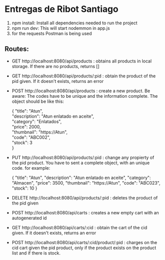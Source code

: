 # Entregas de Ribot Santiago

1) npm install: Install all dependencies needed to run the project
2) npm run dev: This will start nodemmon in app.js
3) for the requests Postman is being used

## Routes:

- GET http://localhost:8080/api/products : obtains all products in local storage. If there are no products, returns []
- GET http://localhost:8080/api/products/:pid : obtain the product of the pid given. If it doesn't exists, returns an error
- POST http://localhost:8080/api/products : create a new product. Be aware: The codes have to be unique and the information complete. The object should be like this:

  {
    "title": "Atun",  
    "description": "Atun enlatado en aceite",  
    "category": "Enlatados",  
    "price": 2000,  
    "thumbnail": "https://Atun",  
    "code": "ABC002",  
    "stock": 3  
  }

- PUT http://localhost:8080/api/products/:pid : change any propierty of the pid product. You have to sent a complete object, with an unique code. for example:

  {
    "title": "Atun",
    "description": "Atun enlatado en aceite",
    "category": "Almacen",
    "price": 3500,
    "thumbnail": "https://Atun",
    "code": "ABC023",
    "stock": 10
  }

- DELETE http://localhost:8080/api/products/:pid : deletes the product of the pid given
- POST http://localhost:8080/api/carts : creates a new empty cart with an autogenerated id
- GET http://localhost:8080/api/carts/:cid : obtain the cart of the cid given. If it doesn't exists, returns an error
- POST http://localhost:8080/api/carts/:cid/product/:pid : charges on the cid cart given the pid product, only if the product exists on the product list and if there is stock.